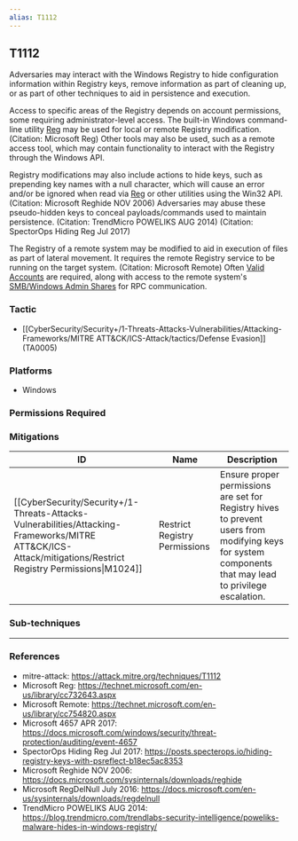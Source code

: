 ```yaml
---
alias: T1112
---
```


## T1112

Adversaries may interact with the Windows Registry to hide configuration information within Registry keys, remove information as part of cleaning up, or as part of other techniques to aid in persistence and execution.

Access to specific areas of the Registry depends on account permissions, some requiring administrator-level access. The built-in Windows command-line utility [Reg](https://attack.mitre.org/software/S0075) may be used for local or remote Registry modification. (Citation: Microsoft Reg) Other tools may also be used, such as a remote access tool, which may contain functionality to interact with the Registry through the Windows API.

Registry modifications may also include actions to hide keys, such as prepending key names with a null character, which will cause an error and/or be ignored when read via [Reg](https://attack.mitre.org/software/S0075) or other utilities using the Win32 API. (Citation: Microsoft Reghide NOV 2006) Adversaries may abuse these pseudo-hidden keys to conceal payloads/commands used to maintain persistence. (Citation: TrendMicro POWELIKS AUG 2014) (Citation: SpectorOps Hiding Reg Jul 2017)

The Registry of a remote system may be modified to aid in execution of files as part of lateral movement. It requires the remote Registry service to be running on the target system. (Citation: Microsoft Remote) Often [Valid Accounts](https://attack.mitre.org/techniques/T1078) are required, along with access to the remote system's [SMB/Windows Admin Shares](https://attack.mitre.org/techniques/T1021/002) for RPC communication.


### Tactic
- [[CyberSecurity/Security+/1-Threats-Attacks-Vulnerabilities/Attacking-Frameworks/MITRE ATT&CK/ICS-Attack/tactics/Defense Evasion]] (TA0005)

### Platforms
- Windows

### Permissions Required

### Mitigations

| ID | Name | Description |
| --- | --- | --- |
| [[CyberSecurity/Security+/1-Threats-Attacks-Vulnerabilities/Attacking-Frameworks/MITRE ATT&CK/ICS-Attack/mitigations/Restrict Registry Permissions\|M1024]] | Restrict Registry Permissions | Ensure proper permissions are set for Registry hives to prevent users from modifying keys for system components that may lead to privilege escalation. |

### Sub-techniques


---
### References

- mitre-attack: https://attack.mitre.org/techniques/T1112
- Microsoft Reg: https://technet.microsoft.com/en-us/library/cc732643.aspx
- Microsoft Remote: https://technet.microsoft.com/en-us/library/cc754820.aspx
- Microsoft 4657 APR 2017: https://docs.microsoft.com/windows/security/threat-protection/auditing/event-4657
- SpectorOps Hiding Reg Jul 2017: https://posts.specterops.io/hiding-registry-keys-with-psreflect-b18ec5ac8353
- Microsoft Reghide NOV 2006: https://docs.microsoft.com/sysinternals/downloads/reghide
- Microsoft RegDelNull July 2016: https://docs.microsoft.com/en-us/sysinternals/downloads/regdelnull
- TrendMicro POWELIKS AUG 2014: https://blog.trendmicro.com/trendlabs-security-intelligence/poweliks-malware-hides-in-windows-registry/
